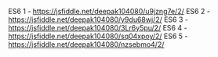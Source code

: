 ES6 1 - https://jsfiddle.net/deepak104080/u9jzng7e/2/
ES6 2 - https://jsfiddle.net/deepak104080/y9du68wj/2/
ES6 3 - https://jsfiddle.net/deepak104080/3Lr6y5pu/2/
ES6 4 - https://jsfiddle.net/deepak104080/sq04xpoy/2/
ES6 5 - https://jsfiddle.net/deepak104080/nzsebmo4/2/